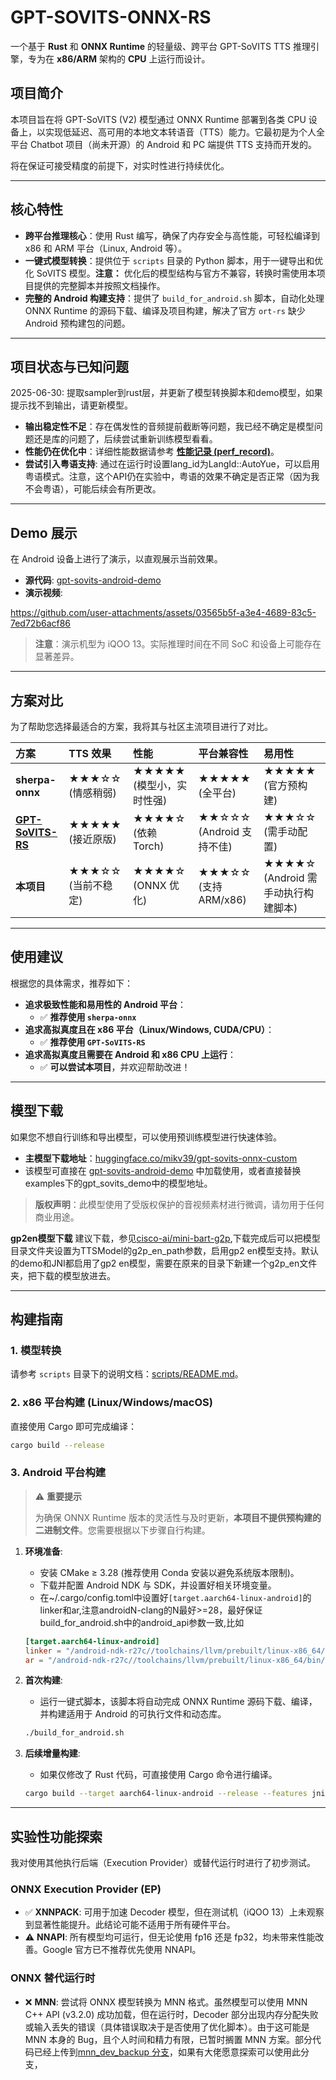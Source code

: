 # GPT-SOVITS-ONNX-RS

一个基于 **Rust** 和 **ONNX Runtime** 的轻量级、跨平台 GPT-SoVITS TTS 推理引擎，专为在 **x86/ARM** 架构的 **CPU** 上运行而设计。

## 项目简介

本项目旨在将 GPT-SoVITS (V2) 模型通过 ONNX Runtime 部署到各类 CPU 设备上，以实现低延迟、高可用的本地文本转语音（TTS）能力。它最初是为个人全平台 Chatbot 项目（尚未开源）的 Android 和 PC 端提供 TTS 支持而开发的。

将在保证可接受精度的前提下，对实时性进行持续优化。

-----

## 核心特性

* **跨平台推理核心**：使用 Rust 编写，确保了内存安全与高性能，可轻松编译到 x86 和 ARM 平台（Linux, Android 等）。
* **一键式模型转换**：提供位于 `scripts` 目录的 Python 脚本，用于一键导出和优化 SoVITS 模型。**注意：** 优化后的模型结构与官方不兼容，转换时需使用本项目提供的完整脚本并按照文档操作。
* **完整的 Android 构建支持**：提供了 `build_for_android.sh` 脚本，自动化处理 ONNX Runtime 的源码下载、编译及项目构建，解决了官方 `ort-rs` 缺少 Android 预构建包的问题。

-----

## 项目状态与已知问题

2025-06-30: 提取sampler到rust层，并更新了模型转换脚本和demo模型，如果提示找不到输出，请更新模型。

* **输出稳定性不足**：存在偶发性的音频提前截断等问题，我已经不确定是模型问题还是库的问题了，后续尝试重新训练模型看看。
* **性能仍在优化中**：详细性能数据请参考 [**性能记录 (perf\_record)**](doc/perf_record.md)。
* **尝试引入粤语支持**: 通过在运行时设置lang_id为LangId::AutoYue，可以启用粤语模式。注意，这个API仍在实验中，粤语的效果不确定是否正常（因为我不会粤语），可能后续会有所更改。

-----

## Demo 展示

在 Android 设备上进行了演示，以直观展示当前效果。

* **源代码**: [gpt-sovits-android-demo](https://github.com/null-define/gpt-sovits-android-demo/tree/master)
* **演示视频**:

https://github.com/user-attachments/assets/03565b5f-a3e4-4689-83c5-7ed72b6acf86

> **注意**：演示机型为 iQOO 13。实际推理时间在不同 SoC 和设备上可能存在显著差异。

-----

## 方案对比

为了帮助您选择最适合的方案，我将其与社区主流项目进行了对比。

| 方案 | TTS 效果 | 性能 | 平台兼容性 | 易用性 |
| :--- | :--- | :--- | :--- | :--- |
| **sherpa-onnx** | ★★★☆☆ (情感稍弱) | ★★★★★ (模型小，实时性强) | ★★★★★ (全平台) | ★★★★★ (官方预构建) |
| **[GPT-SoVITS-RS](https://github.com/second-state/gpt_sovits_rs)** | ★★★★★ (接近原版) | ★★★★☆ (依赖 Torch) | ★★☆☆☆ (Android 支持不佳) | ★★★☆☆ (需手动配置) |
| **本项目** | ★★★☆☆ (当前不稳定) | ★★★★☆ (ONNX 优化) | ★★★☆☆ (支持 ARM/x86) | ★★★★☆ (Android 需手动执行构建脚本) |

-----

## 使用建议

根据您的具体需求，推荐如下：

* **追求极致性能和易用性的 Android 平台**：
  * ✅ **推荐使用 `sherpa-onnx`**
* **追求高拟真度且在 x86 平台（Linux/Windows, CUDA/CPU）**：
  * ✅ **推荐使用 `GPT-SoVITS-RS`**
* **追求高拟真度且需要在 Android 和 x86 CPU 上运行**：
  * ✅ **可以尝试本项目**，并欢迎帮助改进！

-----

## 模型下载

如果您不想自行训练和导出模型，可以使用预训练模型进行快速体验。

* **主模型下载地址**：[huggingface.co/mikv39/gpt-sovits-onnx-custom](https://huggingface.co/mikv39/gpt-sovits-onnx-custom)
* 该模型可直接在 [gpt-sovits-android-demo](https://github.com/null-define/gpt-sovits-android-demo/tree/master) 中加载使用，或者直接替换examples下的gpt_sovits_demo中的模型地址。

> **版权声明**：此模型使用了受版权保护的音视频素材进行微调，请勿用于任何商业用途。

**gp2en模型下载** 建议下载，参见[cisco-ai/mini-bart-g2p](https://huggingface.co/cisco-ai/mini-bart-g2p/tree/main/onnx),下载完成后可以把模型目录文件夹设置为TTSModel的g2p_en_path参数，启用gp2 en模型支持。默认的demo和JNI都启用了gp2 en模型，需要在原来的目录下新建一个g2p_en文件夹，把下载的模型放进去。


-----

## 构建指南

### 1\. 模型转换

请参考 `scripts` 目录下的说明文档：[scripts/README.md](scripts/README.md)。

### 2\. x86 平台构建 (Linux/Windows/macOS)

直接使用 Cargo 即可完成编译：

```bash
cargo build --release
```

### 3\. Android 平台构建

> ⚠️ **重要提示**
>
> 为确保 ONNX Runtime 版本的灵活性与及时更新，**本项目不提供预构建的二进制文件**。您需要根据以下步骤自行构建。

1. **环境准备**:
      * 安装 CMake ≥ 3.28 (推荐使用 Conda 安装以避免系统版本限制)。
      * 下载并配置 Android NDK 与 SDK，并设置好相关环境变量。
      * 在~/.cargo/config.toml中设置好`[target.aarch64-linux-android]`的linker和ar,注意androidN-clang的N最好>=28，最好保证build_for_android.sh中的android_api参数一致,比如

      ```toml
      [target.aarch64-linux-android]
      linker = "/android-ndk-r27c//toolchains/llvm/prebuilt/linux-x86_64/bin/aarch64-linux-android32-clang"
      ar = "/android-ndk-r27c//toolchains/llvm/prebuilt/linux-x86_64/bin/llvm-ar
      ```

2. **首次构建**:
      * 运行一键式脚本，该脚本将自动完成 ONNX Runtime 源码下载、编译，并构建适用于 Android 的可执行文件和动态库。
    <!-- end list -->
    ```bash
    ./build_for_android.sh
    ```

3. **后续增量构建**:
      * 如果仅修改了 Rust 代码，可直接使用 Cargo 命令进行编译。
    <!-- end list -->
    ```bash
    cargo build --target aarch64-linux-android --release --features jni --examples
    ```

-----

## 实验性功能探索

我对使用其他执行后端（Execution Provider）或替代运行时进行了初步测试。

### ONNX Execution Provider (EP)

* ✅ **XNNPACK**: 可用于加速 Decoder 模型，但在测试机（iQOO 13）上未观察到显著性能提升。此结论可能不适用于所有硬件平台。
* ⚠️ **NNAPI**: 所有模型均可运行，但无论使用 fp16 还是 fp32，均未带来性能改善。Google 官方已不推荐优先使用 NNAPI。

### ONNX 替代运行时

* ❌ **MNN**: 尝试将 ONNX 模型转换为 MNN 格式。虽然模型可以使用 MNN C++ API (v3.2.0) 成功加载，但在运行时，Decoder 部分出现内存分配失败或输入丢失的错误（具体错误取决于是否使用了优化脚本）。由于这可能是 MNN 本身的 Bug，且个人时间和精力有限，已暂时搁置 MNN 方案。部分代码已经上传到[mnn_dev_backup 分支](https://github.com/null-define/gpt-sovits-onnx-rs/tree/mnn_dev_backup)，如果有大佬愿意探索可以使用此分支，

